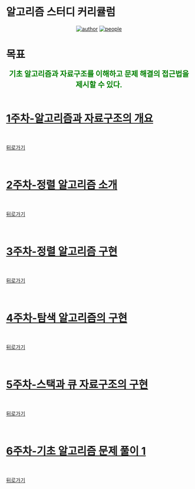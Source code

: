 # 알고리즘 스터디 커리큘럼

<div align=center>

[![author](https://img.shields.io/badge/author-Inseong--So-informational.svg)](https://github.com/InSeong-So)
[![people](https://img.shields.io/badge/people-GoodeeACM-brightgreen.svg)](https://github.com/orgs/hcgnine/people)

</div>

# 목표

<div align="center" style="color:green; font-weight:bold; font-size:20px;">
기초 알고리즘과 자료구조를 이해하고 문제 해결의 접근법을 제시할 수 있다.
</div>

<br>

# [1주차-알고리즘과 자료구조의 개요](curriculumn/../curriculum/week_01.md)

<br>

[뒤로가기](README.md)

<br>

# [2주차-정렬 알고리즘 소개](curriculumn/../curriculum/week_02.md)

<br>

[뒤로가기](README.md)

<br>

# [3주차-정렬 알고리즘 구현](curriculumn/../curriculum/week_03.md)

<br>

[뒤로가기](README.md)

<br>

# [4주차-탐색 알고리즘의 구현](curriculumn/../curriculum/week_04.md)

<br>

[뒤로가기](README.md)

<br>

# [5주차-스택과 큐 자료구조의 구현](curriculumn/../curriculum/week_05.md)

<br>

[뒤로가기](README.md)

<br>

# [6주차-기초 알고리즘 문제 풀이 1](curriculumn/../curriculum/week_06.md)

<br>

[뒤로가기](README.md)

<br>